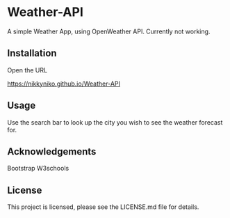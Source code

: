 # Weather-API

A simple Weather App, using OpenWeather API. Currently not working.

## Installation

Open the URL

https://nikkyniko.github.io/Weather-API

## Usage

Use the search bar to look up the city you wish to see the weather forecast for.


## Acknowledgements

Bootstrap
W3schools

## License

This project is licensed, please see the LICENSE.md file for details.
